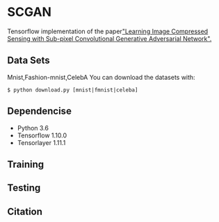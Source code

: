 # SCGAN
Tensorflow implementation of the paper["Learning Image Compressed Sensing with Sub-pixel Convolutional Generative Adversarial Network".](https://www.sciencedirect.com/science/article/pii/S003132031930353X)
## Data Sets
Mnist,Fashion-mnist,CelebA
You can download the datasets with:
```
$ python download.py [mnist|fmnist|celeba]
```
## Dependencise
* Python 3.6
* Tensorflow 1.10.0
* Tensorlayer 1.11.1
## Training
## Testing
## Citation
